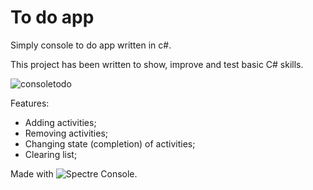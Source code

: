 # To do app
Simply console to do app written in c#.

This project has been written to show, improve and test basic C# skills.

![consoletodo](https://user-images.githubusercontent.com/20907620/198692113-30117f78-eb43-4d72-86f3-00180b340ce2.png)

Features:
* Adding activities;
* Removing activities;
* Changing state (completion) of activities;
* Clearing list;

Made with ![Spectre Console](https://github.com/spectreconsole/spectre.console).
